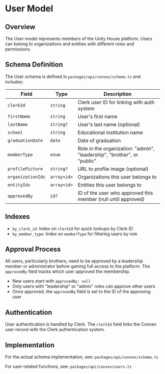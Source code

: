 # User Model

## Overview

The User model represents members of the Unity House platform. Users can belong to organizations and entities with different roles and permissions.

## Schema Definition

The User schema is defined in `packages/api/convex/schema.ts` and includes:

| Field | Type | Description |
|-------|------|-------------|
| `clerkId` | `string` | Clerk user ID for linking with auth system |
| `firstName` | `string` | User's first name |
| `lastName` | `string?` | User's last name (optional) |
| `school` | `string` | Educational institution name |
| `graduationDate` | `date` | Date of graduation |
| `memberType` | `enum` | Role in the organization: "admin", "leadership", "brother", or "public" |
| `profilePicture` | `string?` | URL to profile image (optional) |
| `organizationIds` | `array<id>` | Organizations this user belongs to |
| `entityIds` | `array<id>` | Entities this user belongs to |
| `approvedBy` | `id?` | ID of the user who approved this member (null until approved) |

## Indexes

- `by_clerk_id`: Index on `clerkId` for quick lookups by Clerk ID
- `by_member_type`: Index on `memberType` for filtering users by role

## Approval Process

All users, particularly brothers, need to be approved by a leadership member or administrator before gaining full access to the platform. The `approvedBy` field tracks which user approved the membership.

- New users start with `approvedBy: null`
- Only users with "leadership" or "admin" roles can approve other users
- Once approved, the `approvedBy` field is set to the ID of the approving user

## Authentication

User authentication is handled by Clerk. The `clerkId` field links the Convex user record with the Clerk authentication system.

## Implementation

For the actual schema implementation, see:
`packages/api/convex/schema.ts`

For user-related functions, see:
`packages/api/convex/users.ts`
